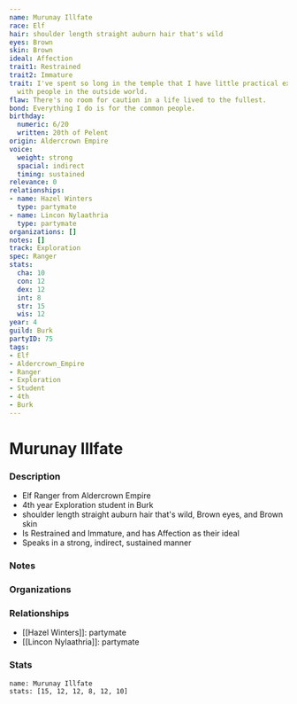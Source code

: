```yaml
---
name: Murunay Illfate
race: Elf
hair: shoulder length straight auburn hair that's wild
eyes: Brown
skin: Brown
ideal: Affection
trait1: Restrained
trait2: Immature
trait: I've spent so long in the temple that I have little practical experience dealing
  with people in the outside world.
flaw: There's no room for caution in a life lived to the fullest.
bond: Everything I do is for the common people.
birthday:
  numeric: 6/20
  written: 20th of Pelent
origin: Aldercrown Empire
voice:
  weight: strong
  spacial: indirect
  timing: sustained
relevance: 0
relationships:
- name: Hazel Winters
  type: partymate
- name: Lincon Nylaathria
  type: partymate
organizations: []
notes: []
track: Exploration
spec: Ranger
stats:
  cha: 10
  con: 12
  dex: 12
  int: 8
  str: 15
  wis: 12
year: 4
guild: Burk
partyID: 75
tags:
- Elf
- Aldercrown_Empire
- Ranger
- Exploration
- Student
- 4th
- Burk
---
```

# Murunay Illfate
### Description
- Elf Ranger from Aldercrown Empire
- 4th year Exploration student in Burk
- shoulder length straight auburn hair that's wild, Brown eyes, and Brown skin
- Is Restrained and Immature, and has Affection as their ideal
- Speaks in a strong, indirect, sustained manner

### Notes

### Organizations

### Relationships
- [[Hazel Winters]]: partymate
- [[Lincon Nylaathria]]: partymate

### Stats
```statblock
name: Murunay Illfate
stats: [15, 12, 12, 8, 12, 10]
```